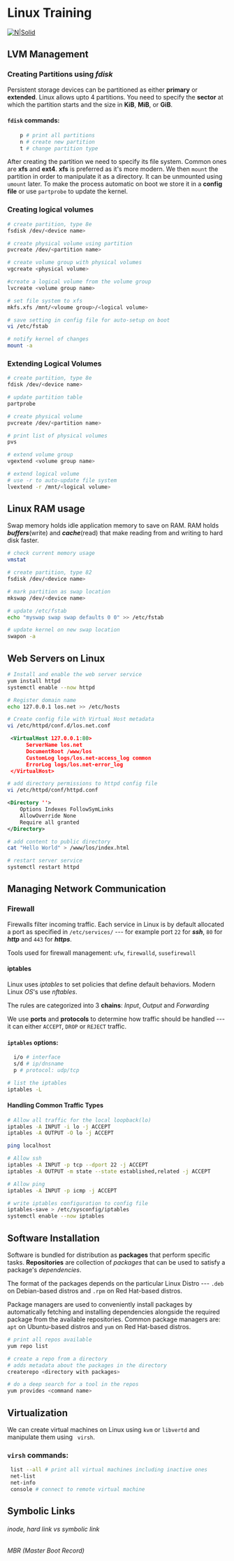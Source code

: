 ﻿# Linux Training
[![N|Solid](https://vieo.tv/assets/uploads/nairobi-kenya-linux-event.jpg)](http://livingopensource.net)

## LVM Management

### Creating Partitions using *fdisk*
Persistent storage devices can be partitioned as either __primary__ or __extended__. Linux allows upto 4 partitions. You need to specify the __sector__ at which the partition starts and the size in __KiB__, __MiB__, or __GiB__.  

####  ```fdisk``` commands: 
```sh
    p # print all partitions
    n # create new partition
    t # change partition type
```

After creating the partition we need to specify its file system. Common ones are __xfs__ and __ext4__. __xfs__ is preferred as it's more modern. We then ```mount``` the partition in order to manipulate it as a directory. It can be unmounted using ```umount```  later. To make the process automatic on boot we store it in a __config file__ or use ```partprobe``` to update the kernel.


### Creating logical volumes
```sh
# create partition, type 8e
fsdisk /dev/<device name>
```

```sh
# create physical volume using partition
pvcreate /dev/<partition name>
```

```sh
# create volume group with physical volumes
vgcreate <physical volume>
```

```sh
#create a logical volume from the volume group
lvcreate <volume group name> 
```

```sh
# set file system to xfs
mkfs.xfs /mnt/<vloume group>/<logical volume>
```

```sh
# save setting in config file for auto-setup on boot
vi /etc/fstab 
```

```sh
# notify kernel of changes
mount -a
```

### Extending Logical Volumes

```sh
# create partition, type 8e
fdisk /dev/<device name>
```

```sh
# update partition table
partprobe
```

```sh
# create physical volume
pvcreate /dev/<partition name>
```

```sh
# print list of physical volumes
pvs
```

```sh
# extend volume group
vgextend <volume group name>
```

```sh
# extend logical volume
# use -r to auto-update file system
lvextend -r /mnt/<logical volume>
```

## Linux RAM usage
Swap memory holds idle application memory to save on RAM. RAM holds ___buffers___(write) and ___cache___(read) that make reading from and writing to hard disk faster.

```sh
# check current memory usage
vmstat
```

```sh
# create partition, type 82
fsdisk /dev/<device name>
```

```sh
# mark partition as swap location
mkswap /dev/<device name>
```

```sh
# update /etc/fstab
echo "myswap swap swap defaults 0 0" >> /etc/fstab
```

```sh
# update kernel on new swap location
swapon -a
```




 ## Web Servers on Linux
```sh
# Install and enable the web server service
yum install httpd
systemctl enable --now httpd
```


```sh
# Register domain name
echo 127.0.0.1 los.net >> /etc/hosts 
```
   
```sh
# Create config file with Virtual Host metadata
vi /etc/httpd/conf.d/los.net.conf
```

```xml
 <VirtualHost 127.0.0.1:80>
      ServerName los.net
      DocumentRoot /www/los
      CustomLog logs/los.net-access_log common
      ErrorLog logs/los.net-error_log
 </VirtualHost>
 ```

```sh
# add directory permissions to httpd config file
vi /etc/httpd/conf/httpd.conf
```

```xml
<Directory ''>
	Options Indexes FollowSymLinks
    AllowOverride None
    Require all granted
</Directory>
```

```sh
# add content to public directory
cat "Hello World" > /www/los/index.html
```

```sh
# restart server service
systemctl restart httpd
```


## Managing Network Communication
### Firewall
Firewalls filter incoming traffic. Each service in Linux is by default allocated a port as specified in ```/etc/services/``` --- for example port ```22``` for ___ssh___, ```80``` for ___http___ and ```443``` for ___https___. 
 
 Tools used for firewall management: ```ufw```, ```firewalld```, ```susefirewall```

#### iptables
Linux uses _iptables_ to set policies that define default behaviors. Modern Linux _OS_'s use _nftables_. 

The rules are categorized into 3 __chains__: _Input_, _Output_ and _Forwarding_ 

We use __ports__ and __protocols__ to determine how traffic should be handled --- it can either ```ACCEPT```, ```DROP``` or ```REJECT``` traffic.

 #### ```iptables``` options:
 ```sh
   i/o # interface
   s/d # ip/dnsname
   p # protocol: udp/tcp
   ```

```sh
# list the iptables
iptables -L
```

#### Handling Common Traffic Types
```sh
# Allow all traffic for the local loopback(lo)
iptables -A INPUT -i lo -j ACCEPT
iptables -A OUTPUT -O lo -j ACCEPT

ping localhost
```
```sh
# Allow ssh
iptables -A INPUT -p tcp --dport 22 -j ACCEPT
iptables -A OUTPUT -m state --state established,related -j ACCEPT
```

```sh
# Allow ping
iptables -A INPUT -p icmp -j ACCEPT
```

```sh
# write iptables configuration to config file
iptables-save > /etc/sysconfig/iptables
systemctl enable --now iptables
```

## Software Installation
Software is bundled for distribution as __packages__ that perform specific tasks. __Repositories__ are collection of _packages_ that can be used to satisfy a package's _dependencies_.
 
 The format of the packages depends on the particular Linux Distro --- ```.deb```  on Debian-based distros  and ```.rpm``` on Red Hat-based distros. 
 
 Package managers  are used to conveniently install packages by automatically fetching and installing dependencies alongside the required package from the available repositories. Common package managers are: ```apt``` on Ubuntu-based distros and ```yum``` on Red Hat-based distros.

```sh
# print all repos available
yum repo list 
```
```sh
# create a repo from a directory
# adds metadata about the packages in the directory
createrepo <directory with packages>
```
```sh
# do a deep search for a tool in the repos
yum provides <command name>
```

## Virtualization
We can create virtual machines on Linux using  ```kvm```
or ```libvertd``` and manipulate them using ``` virsh```.

### ```virsh``` commands:
```sh
 list --all # print all virtual machines including inactive ones
 net-list
 net-info
 console # connect to remote virtual machine
``` 


## Symbolic Links
###### inode, hard link vs symbolic link
###### MBR (Master Boot Record)

